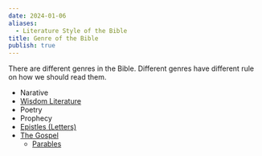```yaml
---
date: 2024-01-06
aliases:
  - Literature Style of the Bible
title: Genre of the Bible
publish: true
---
```

There are different genres in the Bible. Different genres have different rule on how we should read them.

- Narative
- [Wisdom Literature](../../Wisdom%20Literature.md)
- Poetry
- Prophecy
- [Epistles (Letters)](./Epistles.md)
- [The Gospel](./The%20Gospel.md)
	- [Parables](../../Parables.md)